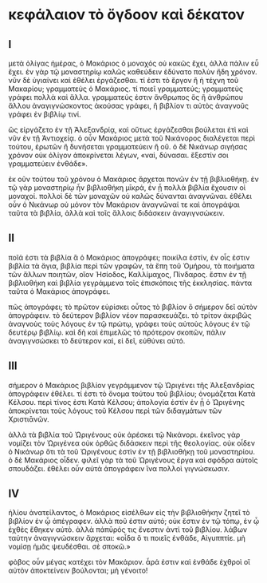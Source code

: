 # κεφάλαιον τὸ ὄγδοον καὶ δέκατον

## I

μετὰ ὀλίγας ἡμέρας, ὁ Μακάριος ὁ μοναχός οὐ κακῶς ἔχει, ἀλλὰ πάλιν εὖ ἔχει. ἐν γὰρ τῷ μοναστηρίῳ καλῶς καθεύδειν ἐδύνατο πολὺν ἤδη χρόνον. νῦν δὲ ὑγιαίνει  καὶ ἐθέλει ἐργάζεσθαι. τί ἐστι τὸ ἔργον ἢ ἡ τέχνη τοῦ Μακαρίου; γραμματεὺς ὁ Μακάριος. τί ποιεῖ γραμματεύς; γραμματεὺς γράφει πολλὰ καὶ ἄλλα. γραμματεύς ἐστιν ἄνθρωπος ὃς ἢ ἀνθρώπου ἄλλου ἀναγιγνώσκοντος ἀκούσας γράφει, ἢ βιβλίον τι αὐτὸς ἀναγνοῦς γράφει ἐν βιβλίῳ τινί.

ὣς εἰργάζετο ἐν τῇ Ἀλεξανδρίᾳ, καὶ οὕτως ἐργάζεσθαι βούλεται ἐτὶ καὶ νῦν ἐν τῇ Ἀντιοχείᾳ. ὁ οὖν Μακάριος μετὰ τοῦ Νικάνορος διαλέγεται περὶ τούτου, ἐρωτῶν ἢ δυνήσεται γραμματεύειν ἢ οὔ. ὁ δὲ Νικάνωρ σιγήσας χρόνον οὐκ ὀλίγον ἀποκρίνεται λέγων, «ναὶ, δύνασαι. ἔξεστίν σοι γραμματεύειν ἐνθάδε».

ἐκ οῦν τούτου τοῦ χρόνου ὁ Μακάριος ἄρχεται πονῶν ἐν τῇ βιβλιοθήκῃ. ἐν τῷ γὰρ μοναστηρίῳ ἦν βιβλιοθήκη μῑκρά, ἐν ᾗ πολλὰ βιβλία ἔχουσιν οἱ μοναχοί. πολλοὶ δὲ τῶν μοναχῶν οὐ καλῶς δύνανται ἀναγνῶναι. ἐθέλει οὖν ὁ Νικάνωρ οὐ μόνον τὸν Μακάριον ἀναγνῶναί τε καὶ ἀπογράψαι ταῦτα τὰ βιβλία, ἀλλὰ καὶ τοῖς ἄλλοις διδάσκειν ἀναγιγνσώκειν.

## II

ποῖά ἐστι τὰ βιβλία ἃ ὁ Μακάριος ἀπογράφει; ποικίλα ἐστίν, ἐν οἷς ἐστιν βιβλία τὰ ἅγια, βιβλία περὶ τῶν γραφῶν, τὰ ἔπη τοῦ Ὁμήρου, τὰ ποιήματα τῶν ἄλλων ποιητῶν, οἵον Ἡσίοδος, Καλλίμαχος, Πίνδαρος. ἔστιν ἐν τῇ βιβλιοθήκη καὶ βιβλία γεγράμμενα τοῖς ἐπισκόποις τῆς ἐκκλησίας. πάντα ταῦτα ὁ Μακάριος ἀπογράφει.

πῶς ἀπογράφει; τὸ πρῶτον εὑρίσκει οὗτος τὸ βιβλίον ὃ σήμερον δεῖ αὐτὸν ἀπογράφειν. τὸ δεύτερον βιβλίον νέον παρασκευάζει. τὸ τρίτον ἀκριβῶς ἀναγνοὺς τοὺς λόγους ἐν τῷ πρώτῳ, γράφει τοὺς αὐτοὺς λόγους ἐν τῷ δευτέρῳ βιβλίῳ. καὶ δὴ καὶ ἐπιμελῶς τὸ πρότερον σκοπῶν, πάλιν ἀναγιγνσώσκει τὸ δεύτερον καὶ, εἰ δεῖ, εὐθύνει αὐτό.

## III

σήμερον ὁ Μακάριος βιβλίον γεγράμμενον τῷ Ὠριγένει τῆς Ἀλεξανδρίας ἀπογράφειν ἐθέλει. τί ἐστι τὸ ὄνομα τούτου τοῦ βιβλίου; ὀνομάζεται Κατὰ Κέλσου. περὶ τίνος ἐστι Κατὰ Κέλσου; ἀπολογία ἐστὶν ἐν ᾗ ὁ Ὠριγένης ἀποκρίνεται τοὺς λόγους τοῦ Κέλσου περὶ τῶν διδαγμάτων τῶν Χριστιᾱνῶν.

ἀλλὰ τὰ βιβλία τοῦ Ὠριγένους οὐκ ἀρέσκει τῷ Νικάνορι. ἐκεῖνος γὰρ νομίζει τὸν Ὠριγένεα οὐκ ὀρθῶς διδάσκειν περὶ τῆς θεολογίας. οὐκ οἶδεν ὁ Νικάνωρ ὅτι τὰ τοῦ Ὠριγένους ἐστὶν ἐν τῇ βιβλιοθήκῃ τοῦ μοναστηρίου. ὁ δὲ Μακάριος οἶδεν. φιλεῖ γὰρ τὰ τοῦ Ὠριγένους ἔργα καὶ σφόδρα αὐτοῖς σπουδάζει. ἐθέλει οὖν αὐτὰ ἀπογράφειν ἵνα πολλοὶ γιγνώσκωσιν.

## IV

ἡλίου ἀνατείλαντος, ὁ Μακάριος εἰσέλθων εἰς τὴν βιβλιοθήκην ζητεῖ τὸ βιβλίον ἐν ᾧ ἀπέγραφεν. ἀλλὰ ποῦ ἐστιν αὐτό; οὐκ ἔστιν ἐν τῷ τόπῳ, ἐν ᾧ ἐχθὲς ἔθηκεν αὐτὸ. ἀλλὰ πάπῡρός τις ἔνεστιν ἀντὶ τοῦ βιβλίου. λάβων ταύτην ἀναγιγνώσκειν ἄρχεται: «οἶδα ὃ τι ποιεῖς ἐνθάδε, Αἰγυππτίε. μὴ νομίσῃ ἡμᾶς ψευδέσθαι. σὲ σποκῶ.»

φὸβος οὖν μέγας κατέχει τὸν Μακάριον. ἆρά ἐστιν καὶ ἐνθάδε ἐχθροὶ οἳ αὐτὸν ἀποκτείνειν βούλονται; μὴ γένοιτο!

